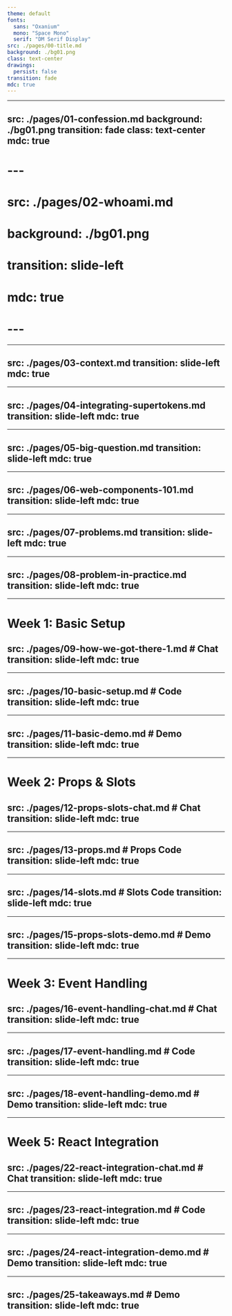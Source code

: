 ```yaml
---
theme: default
fonts:
  sans: "Oxanium"
  mono: "Space Mono"
  serif: "DM Serif Display"
src: ./pages/00-title.md
background: ./bg01.png
class: text-center
drawings:
  persist: false
transition: fade
mdc: true
---
```


---
src: ./pages/01-confession.md
background: ./bg01.png
transition: fade
class: text-center
mdc: true
---

# ---

# src: ./pages/02-whoami.md

# background: ./bg01.png

# transition: slide-left

# mdc: true

# ---

---
src: ./pages/03-context.md
transition: slide-left
mdc: true
---

---
src: ./pages/04-integrating-supertokens.md
transition: slide-left
mdc: true
---

---
src: ./pages/05-big-question.md
transition: slide-left
mdc: true
---

---
src: ./pages/06-web-components-101.md
transition: slide-left
mdc: true
---

---
src: ./pages/07-problems.md
transition: slide-left
mdc: true
---

---
src: ./pages/08-problem-in-practice.md
transition: slide-left
mdc: true
---

---
# Week 1: Basic Setup
src: ./pages/09-how-we-got-there-1.md # Chat
transition: slide-left
mdc: true
---

---
src: ./pages/10-basic-setup.md # Code
transition: slide-left
mdc: true
---

---
src: ./pages/11-basic-demo.md # Demo
transition: slide-left
mdc: true
---

---
# Week 2: Props & Slots
src: ./pages/12-props-slots-chat.md # Chat
transition: slide-left
mdc: true
---

---
src: ./pages/13-props.md # Props Code
transition: slide-left
mdc: true
---

---
src: ./pages/14-slots.md # Slots Code
transition: slide-left
mdc: true
---

---
src: ./pages/15-props-slots-demo.md # Demo
transition: slide-left
mdc: true
---

---
# Week 3: Event Handling
src: ./pages/16-event-handling-chat.md # Chat
transition: slide-left
mdc: true
---

---
src: ./pages/17-event-handling.md # Code
transition: slide-left
mdc: true
---

---
src: ./pages/18-event-handling-demo.md # Demo
transition: slide-left
mdc: true
---

---
# Week 5: React Integration
src: ./pages/22-react-integration-chat.md # Chat
transition: slide-left
mdc: true
---

---
src: ./pages/23-react-integration.md # Code
transition: slide-left
mdc: true
---

---
src: ./pages/24-react-integration-demo.md # Demo
transition: slide-left
mdc: true
---

---
src: ./pages/25-takeaways.md # Demo
transition: slide-left
mdc: true
---
